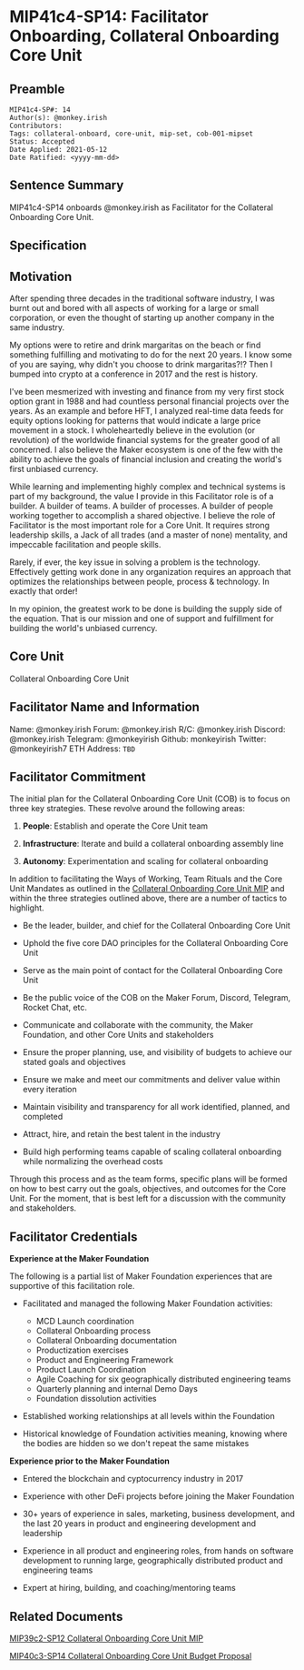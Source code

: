 # MIP41c4-SP14: Facilitator Onboarding, Collateral Onboarding Core Unit

## Preamble

```
MIP41c4-SP#: 14
Author(s): @monkey.irish
Contributors:
Tags: collateral-onboard, core-unit, mip-set, cob-001-mipset
Status: Accepted
Date Applied: 2021-05-12
Date Ratified: <yyyy-mm-dd>
```

## Sentence Summary

MIP41c4-SP14 onboards @monkey.irish as Facilitator for the Collateral Onboarding Core Unit.

## Specification

## Motivation

After spending three decades in the traditional software industry, I was burnt out and bored with all aspects of working for a large or small corporation, or even the thought of starting up another company in the same industry.

My options were to retire and drink margaritas on the beach or find something fulfilling and motivating to do for the next 20 years. I know some of you are saying, why didn't you choose to drink margaritas?!? Then I bumped into crypto at a conference in 2017 and the rest is history.

I've been mesmerized with investing and finance from my very first stock option grant in 1988 and had countless personal financial projects over the years. As an example and before HFT, I analyzed real-time data feeds for equity options looking for patterns that would indicate a large price movement in a stock. I wholeheartedly believe in the evolution (or revolution) of the worldwide financial systems for the greater good of all concerned. I also believe the Maker ecosystem is one of the few with the ability to achieve the goals of financial inclusion and creating the world's first unbiased currency.

While learning and implementing highly complex and technical systems is part of my background, the value I provide in this Facilitator role is of a builder. A builder of teams. A builder of processes. A builder of people working together to accomplish a shared objective. I believe the role of Facilitator is the most important role for a Core Unit. It requires strong leadership skills, a Jack of all trades (and a master of none) mentality, and impeccable facilitation and people skills.

Rarely, if ever, the key issue in solving a problem is the technology. Effectively getting work done in any organization requires an approach that optimizes the relationships between people, process & technology. In exactly that order!

In my opinion, the greatest work to be done is building the supply side of the equation. That is our mission and one of support and fulfillment for building the world's unbiased currency.

## Core Unit

Collateral Onboarding Core Unit

## Facilitator Name and Information

Name: @monkey.irish
Forum: @monkey.irish
R/C: @monkey.irish
Discord: @monkey.irish
Telegram: @monkeyirish
Github: monkeyirish
Twitter: @monkeyirish7
ETH Address: `TBD`

## Facilitator Commitment

The initial plan for the Collateral Onboarding Core Unit (COB) is to focus on three key strategies. These revolve around the following areas:

1. **People**: Establish and operate the Core Unit team

2. **Infrastructure**: Iterate and build a collateral onboarding assembly line

3. **Autonomy**: Experimentation and scaling for collateral onboarding

In addition to facilitating the Ways of Working, Team Rituals and the Core Unit Mandates as outlined in the [Collateral Onboarding Core Unit MIP](https://forum.makerdao.com/t/mip39c2-sp12-adding-collateral-onboarding-core-unit/8037) and within the three strategies outlined above, there are a number of tactics to highlight.

* Be the leader, builder, and chief for the Collateral Onboarding Core Unit

* Uphold the five core DAO principles for the Collateral Onboarding Core Unit

* Serve as the main point of contact for the Collateral Onboarding Core Unit

* Be the public voice of the COB on the Maker Forum, Discord, Telegram, Rocket Chat, etc.

* Communicate and collaborate with the community, the Maker Foundation, and other Core Units and stakeholders

* Ensure the proper planning, use, and visibility of budgets to achieve our stated goals and objectives

* Ensure we make and meet our commitments and deliver value within every iteration

* Maintain visibility and transparency for all work identified, planned, and completed

* Attract, hire, and retain the best talent in the industry

* Build high performing teams capable of scaling collateral onboarding while normalizing the overhead costs

Through this process and as the team forms, specific plans will be formed on how to best carry out the goals, objectives, and outcomes for the Core Unit. For the moment, that is best left for a discussion with the community and stakeholders.

## Facilitator Credentials

**Experience at the Maker Foundation**

The following is a partial list of Maker Foundation experiences that are supportive of this facilitation role.

* Facilitated and managed the following Maker Foundation activities:
  * MCD Launch coordination
  * Collateral Onboarding process
  * Collateral Onboarding documentation
  * Productization exercises
  * Product and Engineering Framework
  * Product Launch Coordination
  * Agile Coaching for six geographically distributed engineering teams
  * Quarterly planning and internal Demo Days
  * Foundation dissolution activities

* Established working relationships at all levels within the Foundation

* Historical knowledge of Foundation activities meaning, knowing where the bodies are hidden so we don't repeat the same mistakes

**Experience prior to the Maker Foundation**

* Entered the blockchain and cyptocurrency industry in 2017

* Experience with other DeFi projects before joining the Maker Foundation

* 30+ years of experience in sales, marketing, business development, and the last 20 years in product and engineering development and leadership

* Experience in all product and engineering roles, from hands on software development to running large, geographically distributed product and engineering teams

* Expert at hiring, building, and coaching/mentoring teams

## Related Documents

[MIP39c2-SP12 Collateral Onboarding Core Unit MIP](https://forum.makerdao.com/t/mip39c2-sp12-adding-collateral-onboarding-core-unit/8037)

[MIP40c3-SP14 Collateral Onboarding Core Unit Budget Proposal](https://forum.makerdao.com/t/mip40c3-sp14-modify-collateral-onboarding-core-unit-budget/8038)
